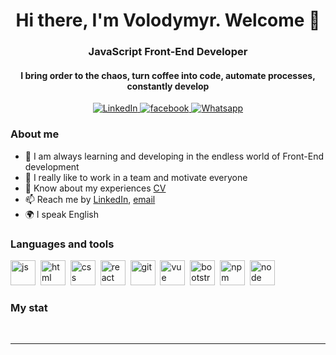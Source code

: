 <div id="header" align="center">
  <h1>Hi there, I'm Volodymyr. Welcome 👋</h1>
  <h3>JavaScript Front-End Developer</h3>
  <h4>I bring order to the chaos, turn coffee into code, automate processes, constantly develop</h4>
</div>

<div id="socials" align="center">
  <a href="https://www.linkedin.com/in/volodymyr-forushchenko-web-developer/">
    <img src="https://img.shields.io/badge/LinkedIn-blue?style=for-the-badge&logo=linkedin&logoColor=white"
      alt="LinkedIn" />
  </a>
  <a href="https://www.facebook.com/profile.php?id=100014390620011">
    <img src="https://img.shields.io/badge/Facebook-blue?style=for-the-badge&logo=facebook&logoColor=white"
      alt="facebook" />
  </a>
  <a href="https://api.whatsapp.com/send?phone=5879681394">
    <img src="https://img.shields.io/badge/Whatsapp-blue?style=for-the-badge&logo=whatsapp&logoColor=white"
      alt="Whatsapp" />
  </a>
</div>

### About me
- 🌱 I am always learning and developing in the endless world of Front-End development
- 📝 I really like to work in a team and motivate everyone
- 📄 Know about my experiences [CV](https://eloquent-pithivier-0e7e26.netlify.app/)
- 📫 Reach me by [LinkedIn](https://www.linkedin.com/in/volodymyr-forushchenko-web-developer/),
[email](mailto:forusvy@gmail.com)
- 🌍 I speak English


### Languages and tools

<img src="https://cdn.jsdelivr.net/gh/devicons/devicon/icons/javascript/javascript-original.svg" title="js" width="40"
  height="40" />&nbsp;
<img src="https://cdn.jsdelivr.net/gh/devicons/devicon/icons/html5/html5-original.svg" title="html" width="40"
  height="40" />&nbsp;
<img src="https://cdn.jsdelivr.net/gh/devicons/devicon/icons/css3/css3-original.svg" title="css" width="40"
  height="40" />&nbsp;
<img src="https://cdn.jsdelivr.net/gh/devicons/devicon/icons/react/react-original.svg" title="react" width="40"
  height="40" />&nbsp;
<img src="https://cdn.jsdelivr.net/gh/devicons/devicon/icons/git/git-plain.svg" title="git" width="40"
  height="40" />&nbsp;
<img src="https://cdn.jsdelivr.net/gh/devicons/devicon/icons/vuejs/vuejs-original.svg" title="vue" width="40"
  height="40" />&nbsp;
<img src="https://cdn.jsdelivr.net/gh/devicons/devicon/icons/bootstrap/bootstrap-plain.svg" title="bootstrap" width="40"
  height="40" />&nbsp;
<img src="https://cdn.jsdelivr.net/gh/devicons/devicon/icons/npm/npm-original-wordmark.svg" title="npm" width="40"
  height="40" />&nbsp;
<img src="https://cdn.jsdelivr.net/gh/devicons/devicon/icons/nodejs/nodejs-original.svg" title="node" width="40"
  height="40" />&nbsp;


### My stat

<div id="stat" align="center">
  <img
    src="https://github-profile-summary-cards.vercel.app/api/cards/profile-details?username=vn7n24fzkq&theme=github_dark"
    alt="" />
  <img
    src="https://github-profile-summary-cards.vercel.app/api/cards/most-commit-language?username=vn7n24fzkq&theme=github_dark"
    alt="" />
  <img src="https://github-profile-summary-cards.vercel.app/api/cards/stats?username=vn7n24fzkq&theme=github_dark"
    alt="" />
</div>

---
